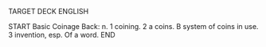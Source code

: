 TARGET DECK
ENGLISH

START
Basic
Coinage
Back: n. 1 coining. 2 a coins. B system of coins in use. 3 invention, esp. Of a word.
END
